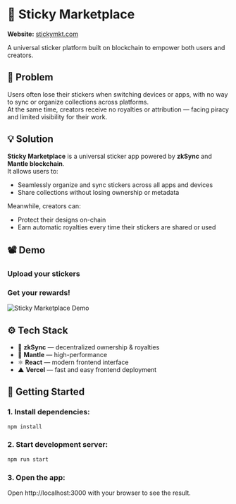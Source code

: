 # 🧲 Sticky Marketplace

**Website:** [stickymkt.com](https://stickers-app-xi.vercel.app/)

A universal sticker platform built on blockchain to empower both users and creators.

## 📌 Problem

Users often lose their stickers when switching devices or apps, with no way to sync or organize collections across platforms.  
At the same time, creators receive no royalties or attribution — facing piracy and limited visibility for their work.

## 💡 Solution

**Sticky Marketplace** is a universal sticker app powered by **zkSync** and **Mantle blockchain**.  
It allows users to:

- Seamlessly organize and sync stickers across all apps and devices
- Share collections without losing ownership or metadata

Meanwhile, creators can:

- Protect their designs on-chain
- Earn automatic royalties every time their stickers are shared or used

## 📽 Demo

### Upload your stickers

### Get your rewards!

![Sticky Marketplace Demo](docs/images-demo/demo-payment.gif)

## ⚙️ Tech Stack

- 🧠 **zkSync** — decentralized ownership & royalties
- 🚀 **Mantle** — high-performance
- ⚛️ **React** — modern frontend interface
- ▲ **Vercel** — fast and easy frontend deployment

## 🚀 Getting Started

### 1. Install dependencies:

```bash
npm install
```

### 2. Start development server:

```bash
npm run start
```

### 3. Open the app:

Open http://localhost:3000 with your browser to see the result.
